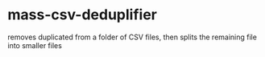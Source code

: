 # mass-csv-deduplifier
removes duplicated from a folder of CSV files, then splits the remaining file into smaller files

